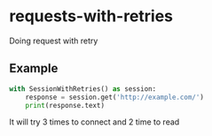 requests-with-retries
=====================

Doing request with retry

Example
-------

```python
with SessionWithRetries() as session:
    response = session.get('http://example.com/')
    print(response.text)
```

It will try 3 times to connect and 2 time to read
